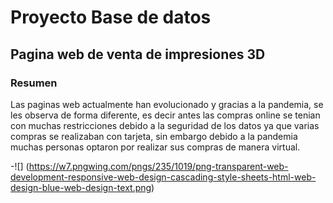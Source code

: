 # Proyecto Base de datos
## Pagina web de venta de impresiones 3D 
### Resumen

Las paginas web actualmente han evolucionado y gracias a la pandemia, se les observa de forma diferente, es decir antes las compras online se tenian con muchas restricciones debido a la seguridad de los datos ya que varias compras se realizaban con tarjeta, sin embargo debido a la pandemia muchas personas optaron por realizar sus compras de manera virtual. 

-![] (https://w7.pngwing.com/pngs/235/1019/png-transparent-web-development-responsive-web-design-cascading-style-sheets-html-web-design-blue-web-design-text.png)

#
